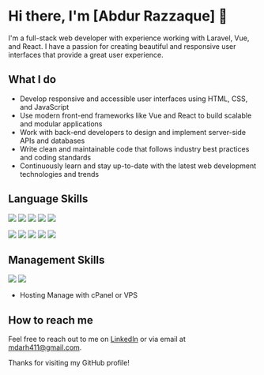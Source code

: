 # Hi there, I'm [Abdur Razzaque] 👋

I'm a full-stack web developer with experience working with Laravel, Vue, and React. I have a passion for creating beautiful and responsive user interfaces that provide a great user experience.

## What I do

- Develop responsive and accessible user interfaces using HTML, CSS, and JavaScript
- Use modern front-end frameworks like Vue and React to build scalable and modular applications
- Work with back-end developers to design and implement server-side APIs and databases
- Write clean and maintainable code that follows industry best practices and coding standards
- Continuously learn and stay up-to-date with the latest web development technologies and trends

## Language Skills

<img src="https://img.icons8.com/color/48/000000/html-5.png"/> <img src="https://img.icons8.com/ultraviolet/48/000000/css-filetype.png"/>
<img src="https://img.icons8.com/color/48/000000/css3.png"/> <img src="https://img.icons8.com/color/48/000000/javascript.png"/>
<img src="https://img.icons8.com/ios/50/FFFFFF/php-logo.png"/>

<img src="https://img.icons8.com/color/48/000000/tailwindcss.png"/> <img src="https://img.icons8.com/color/48/000000/bootstrap.png"/>
<img src="https://img.icons8.com/color/48/000000/vue-js.png"/> <img src="https://img.icons8.com/color/48/000000/react-native.png"/>
<img src="https://img.icons8.com/windows/48/FF4E4E/laravel.png"/>

## Management Skills

<img src="https://img.icons8.com/color/48/000000/git.png"/> <img src="https://img.icons8.com/ios-filled/48/FFFFFF/github.png"/>

- Hosting Manage with cPanel or VPS
## How to reach me

Feel free to reach out to me on [LinkedIn](https://www.linkedin.com/in/mdarh411/) or via email at mdarh411@gmail.com.

Thanks for visiting my GitHub profile!
